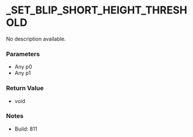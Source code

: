 # _SET_BLIP_SHORT_HEIGHT_THRESHOLD

No description available.

### Parameters
* Any p0
* Any p1

### Return Value
* void

### Notes
* Build: 811

